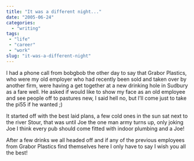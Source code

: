 ```yaml
---
title: "It was a different night..."
date: "2005-06-24"
categories:
  - "writing"
tags:
 - "life"
 - "career"
 - "work"
slug: "it-was-a-different-night"
---
```


<!-- [![Photo sharing](/images/21321325_821b77e0d8_m.jpg)](https://www.flickr.com/photos/funkylarma/21321325/ "Every party needs a Joe") -->

I had a phone call from bobgbob the other day to say that Grabor Plastics, who were my old employer who had recently been sold and taken over by another firm, were having a get together at a new drinking hole in Sudbury as a fare well. He asked if would like to show my face as an old employee and see people off to pastures new, I said hell no, but I’ll come just to take the pi55 if he wanted ;)

It started off with the best laid plans, a few cold ones in the sun sat next to the river Stour, that was until Joe the one man army turns up, only joking Joe I think every pub should come fitted with indoor plumbing and a Joe!

After a few drinks we all headed off and if any of the previous employees from Grabor Plastics find themselves here I only have to say I wish you all the best!
